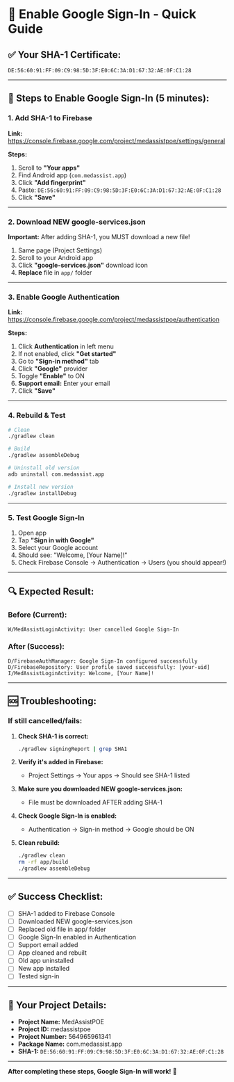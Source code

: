 # 🔐 Enable Google Sign-In - Quick Guide

## ✅ Your SHA-1 Certificate:
```
DE:56:60:91:FF:09:C9:98:5D:3F:E0:6C:3A:D1:67:32:AE:0F:C1:28
```

---

## 🚀 Steps to Enable Google Sign-In (5 minutes):

### **1. Add SHA-1 to Firebase**

**Link:** https://console.firebase.google.com/project/medassistpoe/settings/general

**Steps:**
1. Scroll to **"Your apps"**
2. Find Android app (`com.medassist.app`)
3. Click **"Add fingerprint"**
4. Paste: `DE:56:60:91:FF:09:C9:98:5D:3F:E0:6C:3A:D1:67:32:AE:0F:C1:28`
5. Click **"Save"**

---

### **2. Download NEW google-services.json**

**Important:** After adding SHA-1, you MUST download a new file!

1. Same page (Project Settings)
2. Scroll to your Android app
3. Click **"google-services.json"** download icon
4. **Replace** file in `app/` folder

---

### **3. Enable Google Authentication**

**Link:** https://console.firebase.google.com/project/medassistpoe/authentication

**Steps:**
1. Click **Authentication** in left menu
2. If not enabled, click **"Get started"**
3. Go to **"Sign-in method"** tab
4. Click **"Google"** provider
5. Toggle **"Enable"** to ON
6. **Support email:** Enter your email
7. Click **"Save"**

---

### **4. Rebuild & Test**

```bash
# Clean
./gradlew clean

# Build
./gradlew assembleDebug

# Uninstall old version
adb uninstall com.medassist.app

# Install new version
./gradlew installDebug
```

---

### **5. Test Google Sign-In**

1. Open app
2. Tap **"Sign in with Google"**
3. Select your Google account
4. Should see: "Welcome, [Your Name]!"
5. Check Firebase Console → Authentication → Users (you should appear!)

---

## 🔍 Expected Result:

### **Before (Current):**
```
W/MedAssistLoginActivity: User cancelled Google Sign-In
```

### **After (Success):**
```
D/FirebaseAuthManager: Google Sign-In configured successfully
D/FirebaseRepository: User profile saved successfully: [your-uid]
I/MedAssistLoginActivity: Welcome, [Your Name]!
```

---

## 🆘 Troubleshooting:

### **If still cancelled/fails:**

1. **Check SHA-1 is correct:**
   ```bash
   ./gradlew signingReport | grep SHA1
   ```

2. **Verify it's added in Firebase:**
   - Project Settings → Your apps → Should see SHA-1 listed

3. **Make sure you downloaded NEW google-services.json:**
   - File must be downloaded AFTER adding SHA-1

4. **Check Google Sign-In is enabled:**
   - Authentication → Sign-in method → Google should be ON

5. **Clean rebuild:**
   ```bash
   ./gradlew clean
   rm -rf app/build
   ./gradlew assembleDebug
   ```

---

## ✅ Success Checklist:

- [ ] SHA-1 added to Firebase Console
- [ ] Downloaded NEW google-services.json
- [ ] Replaced old file in app/ folder
- [ ] Google Sign-In enabled in Authentication
- [ ] Support email added
- [ ] App cleaned and rebuilt
- [ ] Old app uninstalled
- [ ] New app installed
- [ ] Tested sign-in

---

## 🎯 Your Project Details:

- **Project Name:** MedAssistPOE
- **Project ID:** medassistpoe
- **Project Number:** 564965961341
- **Package Name:** com.medassist.app
- **SHA-1:** `DE:56:60:91:FF:09:C9:98:5D:3F:E0:6C:3A:D1:67:32:AE:0F:C1:28`

---

**After completing these steps, Google Sign-In will work!** 🎉

